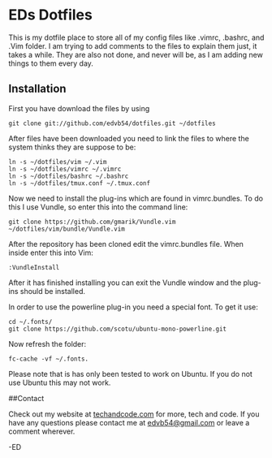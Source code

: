 # EDs Dotfiles

This is my dotfile place to store all of my config files like .vimrc, .bashrc,
and .Vim folder. I am trying to add comments to the files to explain them just,
it takes a while. They are also not done, and never will be, as I am adding new
things to them every day.

## Installation

First you have download the files by using

	git clone git://github.com/edvb54/dotfiles.git ~/dotfiles

After files have been downloaded you need to link the files to where the system
thinks they are suppose to be:

	ln -s ~/dotfiles/vim ~/.vim
	ln -s ~/dotfiles/vimrc ~/.vimrc
	ln -s ~/dotfiles/bashrc ~/.bashrc
	ln -s ~/dotfiles/tmux.conf ~/.tmux.conf

Now we need to install the plug-ins which are found in vimrc.bundles. To do this
I use Vundle, so enter this into the command line:

	git clone https://github.com/gmarik/Vundle.vim ~/dotfiles/vim/bundle/Vundle.vim

After the repository has been cloned edit the vimrc.bundles file. When inside
enter this into Vim:

	:VundleInstall

After it has finished installing you can exit the Vundle window and the plug-ins
should be installed.

In order to use the powerline plug-in you need a special font. To get it use:

	cd ~/.fonts/
	git clone https://github.com/scotu/ubuntu-mono-powerline.git

Now refresh the folder:

	fc-cache -vf ~/.fonts.

Please note that is has only been tested to work on Ubuntu. If you do not use
Ubuntu this may not work.

##Contact

Check out my website at [techandcode.com](http://techandcode.com) for more,
tech and code. If you have any questions please contact me at
edvb54@gmail.com or leave a comment wherever.

-ED
